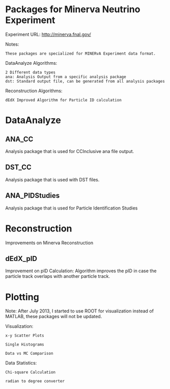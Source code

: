 Packages for Minerva Neutrino Experiment
==========================

Experiment URL: http://minerva.fnal.gov/

Notes:

	These packages are specialized for MINERvA Experiment data format.
	
DataAnalyze Algorithms: 


	2 Different data types
	ana: Analysis Output from a specific analysis package
	dst: Standard output file, can be generated from all analysis packages
	
	
	
	
Reconstruction Algorithms:

	
	dEdX Improved Algorithm for Particle ID calculation
	


DataAnalyze
==========================

ANA_CC
------------------------
Analysis package that is used for CCInclusive ana file output.

DST_CC
------------------------
Analysis package that is used with DST files.

ANA_PIDStudies
------------------------
Analysis package that is used for Particle Identification Studies


Reconstruction
==========================
Improvements on Minerva Reconstruction

dEdX_pID
------------------------
Improvement on pID Calculation: Algorithm improves the pID in case the particle track overlaps with another particle track.


Plotting
==========================
Note: After July 2013, I started to use ROOT for visualization instead of MATLAB, these packages will not be updated.

Visualization:

	x-y Scatter Plots
	
  	Single Histograms
  	
  	Data vs MC Comparison
  	
Data Statistics:

 	Chi-square Calculation
 	
  	radian to degree converter
  	
  
